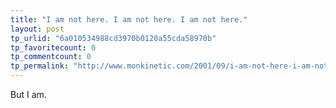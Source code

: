 ```yaml
---
title: "I am not here. I am not here. I am not here."
layout: post
tp_urlid: "6a010534988cd3970b0120a55cda58970b"
tp_favoritecount: 0
tp_commentcount: 0
tp_permalink: "http://www.monkinetic.com/2001/09/i-am-not-here-i-am-not-here-i-am-not-here.html"
---
```

But I am.
